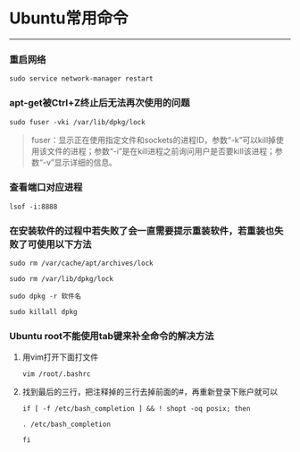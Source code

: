 # Ubuntu常用命令

---

### 重启网络

```shell
sudo service network-manager restart
```
### apt-get被Ctrl+Z终止后无法再次使用的问题

```shell
sudo fuser -vki /var/lib/dpkg/lock
```

> fuser：显示正在使用指定文件和sockets的进程ID，参数“-k”可以kill掉使用该文件的进程；参数“-i”是在kill进程之前询问用户是否要kill该进程；参数“-v”显示详细的信息。

### 查看端口对应进程

```shell
lsof -i:8888
```
### 在安装软件的过程中若失败了会一直需要提示重装软件，若重装也失败了可使用以下方法

```shell
sudo rm /var/cache/apt/archives/lock

sudo rm /var/lib/dpkg/lock

sudo dpkg -r 软件名

sudo killall dpkg
```
### Ubuntu root不能使用tab键来补全命令的解决方法

1. 用vim打开下面打文件

   ```shell
   vim /root/.bashrc
   ```

2. 找到最后的三行，把注释掉的三行去掉前面的#，再重新登录下账户就可以

   ```shell
   if [ -f /etc/bash_completion ] && ! shopt -oq posix; then

   . /etc/bash_completion

   fi
   ```

